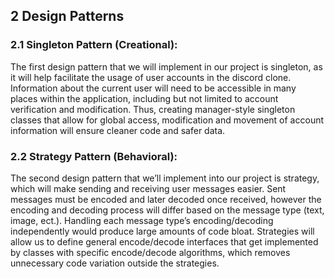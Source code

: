 ## 2 Design Patterns

### 2.1 Singleton Pattern (Creational):
The first design pattern that we will implement in our project is singleton, as it will help facilitate the usage of user accounts in the discord clone. Information about the current user will need to be accessible in many places within the application, including but not limited to account verification and modification. Thus, creating manager-style singleton classes that allow for global access, modification and movement of account information will ensure cleaner code and safer data.

### 2.2 Strategy Pattern (Behavioral):
The second design pattern that we’ll implement into our project is strategy, which will make sending and receiving user messages easier. Sent messages must be encoded and later decoded once received, however the encoding and decoding process will differ based on the message type (text, image, ect.). Handling each message type’s encoding/decoding independently would produce large amounts of code bloat. Strategies will allow us to define general encode/decode interfaces that get implemented by classes with specific encode/decode algorithms, which removes unnecessary code variation outside the strategies.

